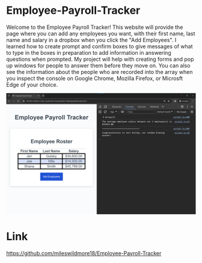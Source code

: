 # Employee-Payroll-Tracker
Welcome to the Employee Payroll Tracker!
This website will provide the page where you can add any employees you want, with their first name, last name and salary in a dropbox when you click the "Add Employees".
I learned how to create prompt and confirm boxes to give messages of what to type in the boxes in preparation to add information in answering questions when prompted.
My project will help with creating forms and pop up windows for people to answer them before they move on.
You can also see the information about the people who are recorded into the array when you inspect the console on Google Chrome, Mozilla Firefox, or Microsft Edge of your choice.

![alt text](03-javascript-homework-console-demo.png)
# Link
https://github.com/mileswildmore18/Employee-Payroll-Tracker
